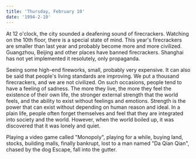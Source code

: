 ```yaml
---
title: 'Thursday, February 10'
date: '1994-2-10'
---
```

At 12 o'clock, the city sounded a deafening sound of firecrackers. Watching on the 10th floor, there is a special state of mind. This year's firecrackers are smaller than last year and probably become more and more civilized. Guangzhou, Beijing and other places have banned firecrackers. Shanghai has not yet implemented it resolutely, only propaganda.

Seeing some high-end fireworks, small, probably very expensive. It can also be said that people's living standards are improving. We put a thousand firecrackers, and we are not civilized. On such occasions, people tend to have a feeling of sadness. The more they live, the more they feel the existence of their own life, the stronger external strength that the world feels, and the ability to exist without feelings and emotions. Strength is the power that can exist without depending on human reason and ideal. In a plain life, people often forget themselves and feel that they are integrated into society and the world. However, when the world boiled up, it was discovered that it was lonely and quiet.

Playing a video game called "Monopoly", playing for a while, buying land, stocks, building malls, finally bankrupt, lost to a man named "Da Qian Qian", chased by the dog Escape, fall into the gutter.